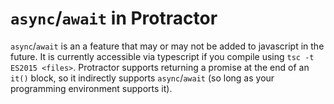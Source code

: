 `async`/`await` in Protractor
=============================

`async`/`await` is an a feature that may or may not be added to javascript in
the future.  It is currently accessible via typescript if you compile using
`tsc -t ES2015 <files>`.  Protractor supports returning a promise at the end of
an `it()` block, so it indirectly supports `async`/`await` (so long as your
programming environment supports it).

